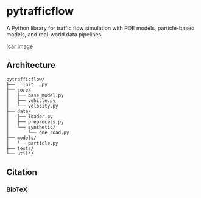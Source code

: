 # pytrafficflow

A Python library for traffic flow simulation with PDE models, particle-based models, and real-world data pipelines

[!car image]()


## Architecture

```
pytrafficflow/
├── __init__.py 
├── core/ 
│   ├── base_model.py  
│   ├── vehicle.py  
│   └── velocity.py 
├── data/  
│   ├── loader.py 
│   ├── preprocess.py  
│   └── synthetic/
│       └── one_road.py 
├── models/
│   └── particle.py
├── tests/ 
└── utils/
```

## Citation


### BibTeX
